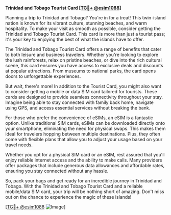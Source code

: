 **Trinidad and Tobago Tourist Card [[TG💪+ @esim1088](https://t.me/s/esim1088)]**

Planning a trip to Trinidad and Tobago? You're in for a treat! This twin-island nation is known for its vibrant culture, stunning beaches, and warm hospitality. To make your visit as smooth as possible, consider getting the Trinidad and Tobago Tourist Card. This card is more than just a tourist pass; it's your key to enjoying the best of what the islands have to offer.

The Trinidad and Tobago Tourist Card offers a range of benefits that cater to both leisure and business travelers. Whether you're looking to explore the lush rainforests, relax on pristine beaches, or dive into the rich cultural scene, this card ensures you have access to exclusive deals and discounts at popular attractions. From museums to national parks, the card opens doors to unforgettable experiences.

But wait, there's more! In addition to the Tourist Card, you might also want to consider getting a mobile or data SIM card tailored for tourists. These cards are designed to provide seamless connectivity throughout your stay. Imagine being able to stay connected with family back home, navigate using GPS, and access essential services without breaking the bank. 

For those who prefer the convenience of eSIMs, an eSIM is a fantastic option. Unlike traditional SIM cards, eSIMs can be downloaded directly onto your smartphone, eliminating the need for physical swaps. This makes them ideal for travelers hopping between multiple destinations. Plus, they often come with flexible plans that allow you to adjust your usage based on your travel needs.

Whether you opt for a physical SIM card or an eSIM, rest assured that you'll enjoy reliable internet access and the ability to make calls. Many providers offer packages that include generous data allowances and affordable rates, ensuring you stay connected without any hassle.

So, pack your bags and get ready for an incredible journey in Trinidad and Tobago. With the Trinidad and Tobago Tourist Card and a reliable mobile/data SIM card, your trip will be nothing short of amazing. Don't miss out on the chance to experience the magic of these islands!

[[TG💪+ @esim1088](https://t.me/s/esim1088) ![Image](https://i.postimg.cc/Y0z9fWf4/image.png)]